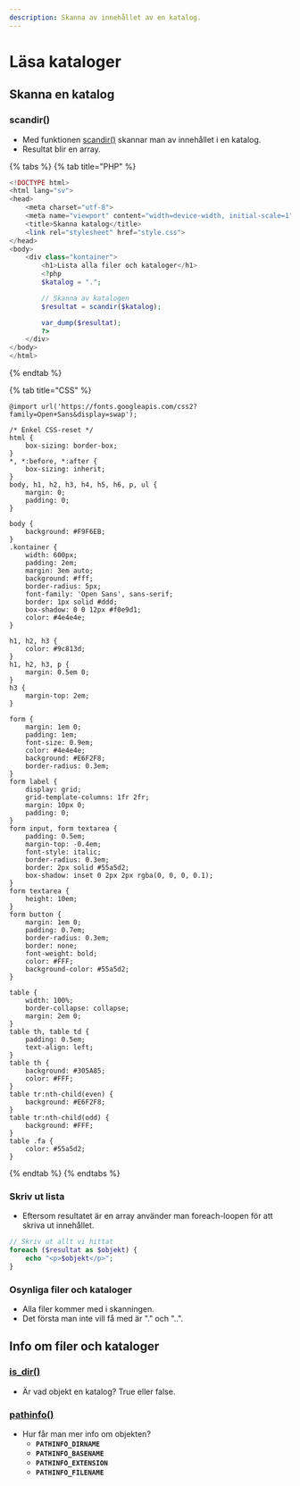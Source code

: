 ```yaml
---
description: Skanna av innehållet av en katalog.
---
```


# Läsa kataloger

## Skanna en katalog

### scandir\(\)

* Med funktionen [scandir\(\)](https://devdocs.io/php/function.scandir) skannar man av innehållet i en katalog.
* Resultat blir en array.

{% tabs %}
{% tab title="PHP" %}
```php
<!DOCTYPE html>
<html lang="sv">
<head>
    <meta charset="utf-8">
    <meta name="viewport" content="width=device-width, initial-scale=1">
    <title>Skanna katalog</title>
    <link rel="stylesheet" href="style.css">
</head>
<body>
    <div class="kontainer">
        <h1>Lista alla filer och kataloger</h1>
        <?php
        $katalog = ".";

        // Skanna av katalogen
        $resultat = scandir($katalog);

        var_dump($resultat);
        ?>
    </div>
</body>
</html>
```
{% endtab %}

{% tab title="CSS" %}
```
@import url('https://fonts.googleapis.com/css2?family=Open+Sans&display=swap');

/* Enkel CSS-reset */
html {
    box-sizing: border-box;
}
*, *:before, *:after {
    box-sizing: inherit;
}
body, h1, h2, h3, h4, h5, h6, p, ul {
    margin: 0;
    padding: 0;
}

body {
    background: #F9F6EB;
}
.kontainer {
    width: 600px;
    padding: 2em;
    margin: 3em auto;
    background: #fff;
    border-radius: 5px;
    font-family: 'Open Sans', sans-serif;
    border: 1px solid #ddd;
    box-shadow: 0 0 12px #f0e9d1;
    color: #4e4e4e;
}

h1, h2, h3 {
    color: #9c813d;
}
h1, h2, h3, p {
    margin: 0.5em 0;
}
h3 {
    margin-top: 2em;
}

form {
    margin: 1em 0;
    padding: 1em;
    font-size: 0.9em;
    color: #4e4e4e;
    background: #E6F2F8;
    border-radius: 0.3em;
}
form label {
    display: grid;
    grid-template-columns: 1fr 2fr;
    margin: 10px 0;
    padding: 0;
}
form input, form textarea {
    padding: 0.5em;
    margin-top: -0.4em;
    font-style: italic;
    border-radius: 0.3em;
    border: 2px solid #55a5d2;
    box-shadow: inset 0 2px 2px rgba(0, 0, 0, 0.1);
}
form textarea {
    height: 10em;
}
form button {
    margin: 1em 0;
    padding: 0.7em;
    border-radius: 0.3em;
    border: none;
    font-weight: bold;
    color: #FFF;
    background-color: #55a5d2;
}

table {
    width: 100%;
    border-collapse: collapse;
    margin: 2em 0;
}
table th, table td {
    padding: 0.5em;
    text-align: left;
}
table th {
    background: #305A85;
    color: #FFF;
}
table tr:nth-child(even) {
    background: #E6F2F8;
}
table tr:nth-child(odd) {
    background: #FFF;
}
table .fa {
    color: #55a5d2;
}
```
{% endtab %}
{% endtabs %}

### Skriv ut lista

* Eftersom resultatet är en array använder man foreach-loopen för att skriva ut innehållet.

```php
// Skriv ut allt vi hittat
foreach ($resultat as $objekt) {
    echo "<p>$objekt</p>";
}
```

### Osynliga filer och kataloger

* Alla filer kommer med i skanningen. 
* Det första man inte vill få med är "." och "..".

## Info om filer och kataloger

### [is\_dir\(\)](https://devdocs.io/php/function.is-dir)

* Är vad objekt en katalog? True eller false.

### [pathinfo\(\)](https://devdocs.io/php/function.pathinfo)

* Hur får man mer info om objekten?
  * **`PATHINFO_DIRNAME`**
  * **`PATHINFO_BASENAME`**
  * **`PATHINFO_EXTENSION`**
  * **`PATHINFO_FILENAME`**

